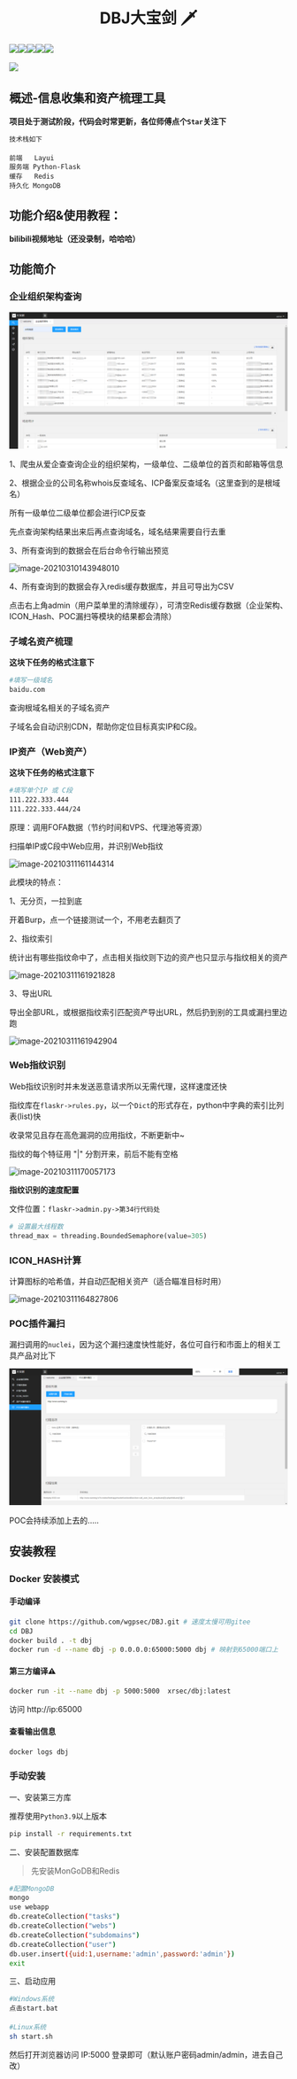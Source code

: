 <h1 align="center">DBJ大宝剑 🗡</h1>

![](https://img.shields.io/badge/ReaTeam-%E6%AD%A6%E5%99%A8%E5%BA%93-red)![](https://img.shields.io/badge/license-GPL--3.0-orange)![](https://img.shields.io/badge/version-1.0.1-brightgreen)![](https://img.shields.io/badge/author-wintrysec%20%E6%B8%A9%E9%85%92-blueviolet)![](https://img.shields.io/badge/WgpSec-%E7%8B%BC%E7%BB%84%E5%AE%89%E5%85%A8%E5%9B%A2%E9%98%9F-blue)

![](https://gitee.com/wintrysec/images/raw/master/banner.jpg)

## 概述-信息收集和资产梳理工具

**项目处于测试阶段，代码会时常更新，各位师傅点个`Star`关注下**

```bash
技术栈如下

前端   Layui
服务端 Python-Flask
缓存   Redis
持久化 MongoDB
```

## 功能介绍&使用教程：

**bilibili视频地址（还没录制，哈哈哈）**

## 功能简介

### 企业组织架构查询

![](/data/readme/enscan1.png)

1、爬虫从爱企查查询企业的组织架构，一级单位、二级单位的首页和邮箱等信息

2、根据企业的公司名称whois反查域名、ICP备案反查域名（这里查到的是根域名）

所有一级单位二级单位都会进行ICP反查

先点查询架构结果出来后再点查询域名，域名结果需要自行去重

3、所有查询到的数据会在后台命令行输出预览

![image-20210310143948010](https://gitee.com/wintrysec/images/raw/master//image-20210310143948010.png)

4、所有查询到的数据会存入redis缓存数据库，并且可导出为CSV

点击右上角admin（用户菜单里的清除缓存），可清空Redis缓存数据（企业架构、ICON_Hash、POC漏扫等模块的结果都会清除）


### 子域名资产梳理

**这块下任务的格式注意下**

```bash
#填写一级域名
baidu.com
```

查询根域名相关的子域名资产

子域名会自动识别CDN，帮助你定位目标真实IP和C段。

### IP资产（Web资产）

**这块下任务的格式注意下**

```bash
#填写单个IP 或 C段
111.222.333.444
111.222.333.444/24
```

原理：调用FOFA数据（节约时间和VPS、代理池等资源）

扫描单IP或C段中Web应用，并识别Web指纹

![image-20210311161144314](https://gitee.com/wintrysec/images/raw/master//image-20210311161144314.png)

此模块的特点：

1、无分页，一拉到底

开着Burp，点一个链接测试一个，不用老去翻页了

2、指纹索引

统计出有哪些指纹命中了，点击相关指纹则下边的资产也只显示与指纹相关的资产

![image-20210311161921828](https://gitee.com/wintrysec/images/raw/master//image-20210311161921828.png)

3、导出URL

导出全部URL，或根据指纹索引匹配资产导出URL，然后扔到别的工具或漏扫里边跑

![image-20210311161942904](https://gitee.com/wintrysec/images/raw/master//image-20210311161942904.png)

### Web指纹识别

Web指纹识别时并未发送恶意请求所以无需代理，这样速度还快

指纹库在`flaskr->rules.py`，以一个`Dict`的形式存在，python中字典的索引比列表(list)快

收录常见且存在高危漏洞的应用指纹，不断更新中~

指纹的每个特征用 "|" 分割开来，前后不能有空格

![image-20210311170057173](https://gitee.com/wintrysec/images/raw/master//image-20210311170057173.png)

**指纹识别的速度配置**

文件位置：`flaskr->admin.py->第34行代码处`

```python
# 设置最大线程数
thread_max = threading.BoundedSemaphore(value=305)
```

### ICON_HASH计算

计算图标的哈希值，并自动匹配相关资产（适合瞄准目标时用）

![image-20210311164827806](https://gitee.com/wintrysec/images/raw/master//image-20210311164827806.png)

### POC插件漏扫

漏扫调用的`nuclei`，因为这个漏扫速度快性能好，各位可自行和市面上的相关工具产品对比下

![](/data/readme/pocscan.png)

POC会持续添加上去的.....

## 安装教程

### Docker 安装模式

#### 手动编译
```bash
git clone https://github.com/wgpsec/DBJ.git # 速度太慢可用gitee
cd DBJ
docker build . -t dbj
docker run -d --name dbj -p 0.0.0.0:65000:5000 dbj # 映射到65000端口上
```
#### 第三方编译⚠️
```bash
docker run -it --name dbj -p 5000:5000  xrsec/dbj:latest
```

访问 http://ip:65000 

#### 查看输出信息

```bash
docker logs dbj
```



### 手动安装


一、安装第三方库

推荐使用`Python3.9`以上版本

```bash
pip install -r requirements.txt
```

二、安装配置数据库

> 先安装MonGoDB和Redis

```bash
#配置MongoDB
mongo
use webapp
db.createCollection("tasks")
db.createCollection("webs")
db.createCollection("subdomains")
db.createCollection("user")
db.user.insert({uid:1,username:'admin',password:'admin'})
exit
```

三、启动应用

```bash
#Windows系统 
点击start.bat

#Linux系统
sh start.sh
```

然后打开浏览器访问 IP:5000 登录即可（默认账户密码admin/admin，进去自己改）
